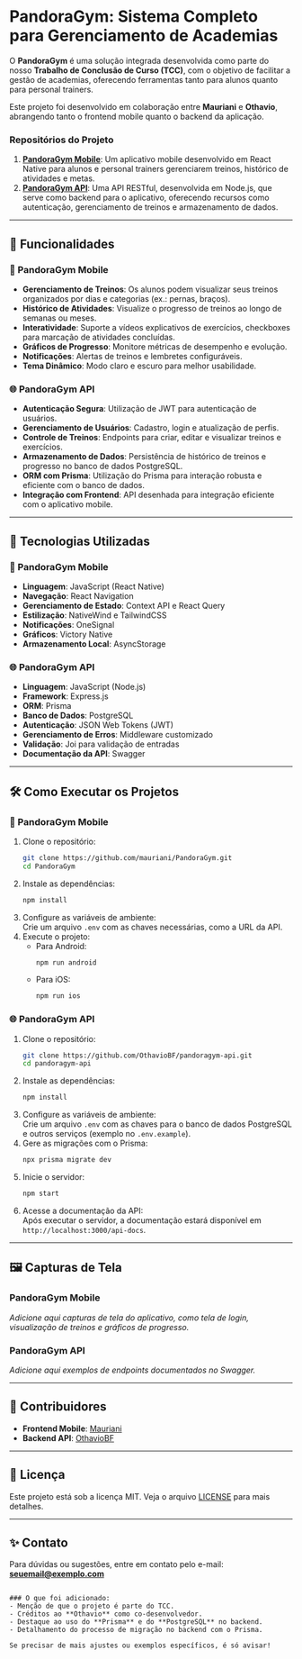 # PandoraGym: Sistema Completo para Gerenciamento de Academias  

O **PandoraGym** é uma solução integrada desenvolvida como parte do nosso **Trabalho de Conclusão de Curso (TCC)**, com o objetivo de facilitar a gestão de academias, oferecendo ferramentas tanto para alunos quanto para personal trainers.  

Este projeto foi desenvolvido em colaboração entre **Mauriani** e **Othavio**, abrangendo tanto o frontend mobile quanto o backend da aplicação.  

### Repositórios do Projeto  
1. **[PandoraGym Mobile](https://github.com/mauriani/PandoraGym)**: Um aplicativo mobile desenvolvido em React Native para alunos e personal trainers gerenciarem treinos, histórico de atividades e metas.  
2. **[PandoraGym API](https://github.com/OthavioBF/pandoragym-api)**: Uma API RESTful, desenvolvida em Node.js, que serve como backend para o aplicativo, oferecendo recursos como autenticação, gerenciamento de treinos e armazenamento de dados.  

---

## 🎯 Funcionalidades  

### 📱 PandoraGym Mobile  
- **Gerenciamento de Treinos**: Os alunos podem visualizar seus treinos organizados por dias e categorias (ex.: pernas, braços).  
- **Histórico de Atividades**: Visualize o progresso de treinos ao longo de semanas ou meses.  
- **Interatividade**: Suporte a vídeos explicativos de exercícios, checkboxes para marcação de atividades concluídas.  
- **Gráficos de Progresso**: Monitore métricas de desempenho e evolução.  
- **Notificações**: Alertas de treinos e lembretes configuráveis.  
- **Tema Dinâmico**: Modo claro e escuro para melhor usabilidade.  

### 🌐 PandoraGym API  
- **Autenticação Segura**: Utilização de JWT para autenticação de usuários.  
- **Gerenciamento de Usuários**: Cadastro, login e atualização de perfis.  
- **Controle de Treinos**: Endpoints para criar, editar e visualizar treinos e exercícios.  
- **Armazenamento de Dados**: Persistência de histórico de treinos e progresso no banco de dados PostgreSQL.  
- **ORM com Prisma**: Utilização do Prisma para interação robusta e eficiente com o banco de dados.  
- **Integração com Frontend**: API desenhada para integração eficiente com o aplicativo mobile.  

---

## 🚀 Tecnologias Utilizadas  

### 📱 PandoraGym Mobile  
- **Linguagem**: JavaScript (React Native)  
- **Navegação**: React Navigation  
- **Gerenciamento de Estado**: Context API e React Query  
- **Estilização**: NativeWind e TailwindCSS  
- **Notificações**: OneSignal  
- **Gráficos**: Victory Native  
- **Armazenamento Local**: AsyncStorage  

### 🌐 PandoraGym API  
- **Linguagem**: JavaScript (Node.js)  
- **Framework**: Express.js  
- **ORM**: Prisma  
- **Banco de Dados**: PostgreSQL  
- **Autenticação**: JSON Web Tokens (JWT)  
- **Gerenciamento de Erros**: Middleware customizado  
- **Validação**: Joi para validação de entradas  
- **Documentação da API**: Swagger  

---

## 🛠️ Como Executar os Projetos  

### 📱 PandoraGym Mobile  
1. Clone o repositório:  
   ```bash  
   git clone https://github.com/mauriani/PandoraGym.git  
   cd PandoraGym  
   ```  
2. Instale as dependências:  
   ```bash  
   npm install  
   ```  
3. Configure as variáveis de ambiente:  
   Crie um arquivo `.env` com as chaves necessárias, como a URL da API.  
4. Execute o projeto:  
   - Para Android:  
     ```bash  
     npm run android  
     ```  
   - Para iOS:  
     ```bash  
     npm run ios  
     ```  

### 🌐 PandoraGym API  
1. Clone o repositório:  
   ```bash  
   git clone https://github.com/OthavioBF/pandoragym-api.git  
   cd pandoragym-api  
   ```  
2. Instale as dependências:  
   ```bash  
   npm install  
   ```  
3. Configure as variáveis de ambiente:  
   Crie um arquivo `.env` com as chaves para o banco de dados PostgreSQL e outros serviços (exemplo no `.env.example`).  
4. Gere as migrações com o Prisma:  
   ```bash  
   npx prisma migrate dev  
   ```  
5. Inicie o servidor:  
   ```bash  
   npm start  
   ```  
6. Acesse a documentação da API:  
   Após executar o servidor, a documentação estará disponível em `http://localhost:3000/api-docs`.  

---

## 🖼️ Capturas de Tela  

### PandoraGym Mobile  
*Adicione aqui capturas de tela do aplicativo, como tela de login, visualização de treinos e gráficos de progresso.*  

### PandoraGym API  
*Adicione aqui exemplos de endpoints documentados no Swagger.*  

---

## 👥 Contribuidores  

- **Frontend Mobile**: [Mauriani](https://github.com/mauriani)  
- **Backend API**: [OthavioBF](https://github.com/OthavioBF)  

---

## 📄 Licença  

Este projeto está sob a licença MIT. Veja o arquivo [LICENSE](LICENSE) para mais detalhes.  

---

## ✨ Contato  

Para dúvidas ou sugestões, entre em contato pelo e-mail: **seuemail@exemplo.com**  
```

### O que foi adicionado:  
- Menção de que o projeto é parte do TCC.  
- Créditos ao **Othavio** como co-desenvolvedor.  
- Destaque ao uso do **Prisma** e do **PostgreSQL** no backend.  
- Detalhamento do processo de migração no backend com o Prisma.  

Se precisar de mais ajustes ou exemplos específicos, é só avisar!
